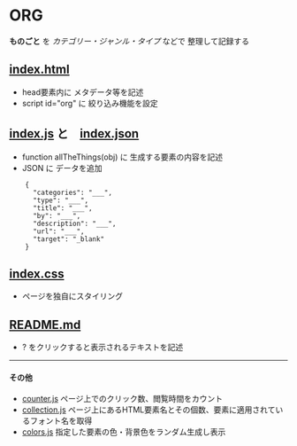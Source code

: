 # ORG
**ものごと** を *カテゴリー・ジャンル・タイプ* などで 整理して記録する

## [index.html](index.html)
* head要素内に メタデータ等を記述
* script id="org" に 絞り込み機能を設定

## [index.js](profile/index.js) と　[index.json](profile/index.json)
* function allTheThings(obj) に 生成する要素の内容を記述
* JSON に データを追加

```
    {
      "categories": "___",
      "type": "___",
      "title": "___",
      "by": "___",
      "description": "___",
      "url": "___",
      "target": "_blank"
    }

```

## [index.css](profile/index.css)
* ページを独自にスタイリング

## [README.md](profile/README.md)
* ? をクリックすると表示されるテキストを記述

***

#### その他
* [counter.js](/js/counter.js) ページ上でのクリック数、閲覧時間をカウント
* [collection.js](/js/collection.js) ページ上にあるHTML要素名とその個数、要素に適用されているフォント名を取得
* [colors.js](/js/colors.js) 指定した要素の色・背景色をランダム生成し表示
